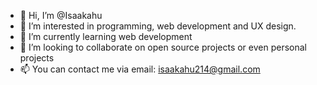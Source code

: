 - 👋 Hi, I’m @Isaakahu
- 👀 I’m interested in programming, web development and UX design.
- 🌱 I’m currently learning web development
- 💞️ I’m looking to collaborate on open source projects or even personal projects
- 📫 You can contact me via email: isaakahu214@gmail.com

<!---
Isaakahu/Isaakahu is a ✨ special ✨ repository because its `README.md` (this file) appears on your GitHub profile.
You can click the Preview link to take a look at your changes.
--->
